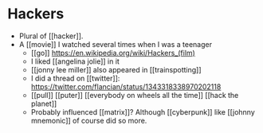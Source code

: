 # Hackers

- Plural of [[hacker]].
- A [[movie]] I watched several times when I was a teenager
  - [[go]] https://en.wikipedia.org/wiki/Hackers_(film)
  - I liked [[angelina jolie]] in it
  - [[jonny lee miller]] also appeared in [[trainspotting]]
  - I did a thread on [[twitter]]: https://twitter.com/flancian/status/1343318338970202118
  - [[pull]] [[puter]] [[everybody on wheels all the time]] [[hack the planet]]
  - Probably influenced [[matrix]]? Although [[cyberpunk]] like [[johnny mnemonic]] of course did so more.


